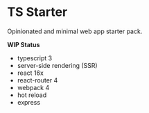 # TS Starter

Opinionated and minimal web app starter pack.

**WIP Status**

- typescript 3
- server-side rendering (SSR)
- react 16x
- react-router 4
- webpack 4
- hot reload
- express
